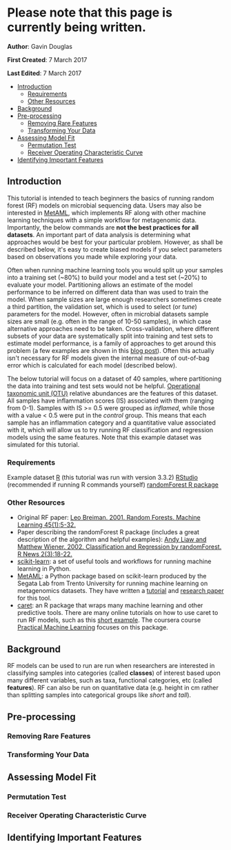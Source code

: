 # Please note that this page is currently being written.
 
**Author**: Gavin Douglas
    
**First Created**: 7 March 2017
  
**Last Edited**: 7 March 2017

* [Introduction](#introduction)  
    * [Requirements](#requirements)  
    * [Other Resources](#other-resources)  
* [Background](#background)  
* [Pre-processing](#pre-processing)  
    * [Removing Rare Features](#removing-rare-features)  
    * [Transforming Your Data](#transforming-your-data)   
* [Assessing Model Fit](#assessing-model-fit)  
    * [Permutation Test](#permutation-test)  
    * [Receiver Operating Characteristic Curve](#receiver-operating-characteristic-curve)   
* [Identifying Important Features](#identifying-important-features)  

## Introduction
This tutorial is intended to teach beginners the basics of running random forest (RF) models on microbial sequencing data. Users may also be interested in [MetAML](http://segatalab.cibio.unitn.it/tools/metaml/), which implements RF along with other machine learning techniques with a simple workflow for metagenomic data. Importantly, the below commands are **not the best practices for all datasets**. An important part of data analysis is determining what approaches would be best for your particular problem. However, as shall be described below, it's easy to create biased models if you select parameters based on observations you made while exploring your data.   
    
Often when running machine learning tools you would split up your samples into a training set (~80%) to build your model and a test set (~20%) to evaluate your model. Partitioning allows an estimate of the model performance to be inferred on different data than was used to train the model. When sample sizes are large enough researchers sometimes create a third partition, the validation set, which is used to select (or _tune_) parameters for the model. However, often in microbial datasets sample sizes are small (e.g. often in the range of 10-50 samples), in which case alternative approaches need to be taken. Cross-validation, where different subsets of your data are systematically split into training and test sets to estimate model performance, is a family of approaches to get around this problem (a few examples are shown in this [blog post](http://appliedpredictivemodeling.com/blog/2014/11/27/vpuig01pqbklmi72b8lcl3ij5hj2qm)). Often this actually isn't necessary for RF models given the internal measure of out-of-bag error which is calculated for each model (described below). 
  
The below tutorial will focus on a dataset of 40 samples, where partitioning the data into training and test sets would not be helpful. [Operational taxonomic unit (OTU)](https://en.wikipedia.org/wiki/Operational_taxonomic_unit) relative abundances are the features of this dataset. All samples have inflammation scores (IS) associated with them (ranging from 0-1). Samples with IS >= 0.5 were grouped as _inflamed_, while those with a value < 0.5 were put in the _control_ group. This means that each sample has an inflammation category and a quantitative value associated with it, which will allow us to try running RF classification and regression models using the same features. Note that this example dataset was simulated for this tutorial.    

### Requirements
Example dataset
[R](https://www.r-project.org/) (this tutorial was run with version 3.3.2)
[RStudio](https://www.rstudio.com/) (recommended if running R commands yourself)
[randomForest R package](https://cran.r-project.org/web/packages/randomForest/index.html)

### Other Resources
* Original RF paper: [Leo Breiman. 2001. Random Forests. Machine Learning 45(1):5-32.](https://link.springer.com/article/10.1023%2FA%3A1010933404324)
* Paper describing the randomForest R package (includes a great description of the algorithm and helpful examples): [Andy Liaw and Matthew Wiener. 2002. Classification and Regression by randomForest. R News 2(3):18-22.](http://www.bios.unc.edu/~dzeng/BIOS740/randomforest.pdf)
* [scikit-learn](http://scikit-learn.org/stable/): a set of useful tools and workflows for running machine learning in Python.
* [MetAML](http://segatalab.cibio.unitn.it/tools/metaml/): a Python package based on scikit-learn produced by the Segata Lab from Trento University for running machine learning on metagenomics datasets. They have written a [tutorial](https://bitbucket.org/CibioCM/metaml/wiki/Home) and [research paper](http://journals.plos.org/ploscompbiol/article?id=10.1371/journal.pcbi.1004977) for this tool.  
* [caret](https://topepo.github.io/caret/): an R package that wraps many machine learning and other predictive tools. There are many online tutorials on how to use caret to run RF models, such as this [short example](http://bigcomputing.blogspot.ca/2014/10/an-example-of-using-random-forest-in.html). The coursera course [Practical Machine Learning](https://www.coursera.org/learn/practical-machine-learning) focuses on this package.

## Background

RF models can be used to run are run when researchers are interested in classifying samples into categories (called **classes**) of interest based upon many different variables, such as taxa, functional categories, etc (called **features**). RF can also be run on quantitative data (e.g. height in cm rather than splitting samples into categorical groups like _short_ and _tall_).  
      
## Pre-processing
  
### Removing Rare Features
  
### Transforming Your Data
  
## Assessing Model Fit

### Permutation Test

### Receiver Operating Characteristic Curve   
  
## Identifying Important Features  
